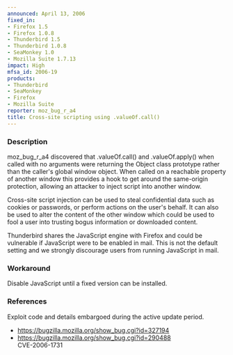 ```yaml
---
announced: April 13, 2006
fixed_in:
- Firefox 1.5
- Firefox 1.0.8
- Thunderbird 1.5
- Thunderbird 1.0.8
- SeaMonkey 1.0
- Mozilla Suite 1.7.13
impact: High
mfsa_id: 2006-19
products:
- Thunderbird
- SeaMonkey
- Firefox
- Mozilla Suite
reporter: moz_bug_r_a4
title: Cross-site scripting using .valueOf.call()
---
```


<h3>Description</h3>

<p>moz_bug_r_a4 discovered that .valueOf.call() and .valueOf.apply()
when called with no arguments were returning the Object class
prototype rather than the caller's global window object. When
called on a reachable property of another window this provides
a hook to get around the same-origin protection, allowing an
attacker to inject script into another window.</p>

<p>Cross-site script injection can be used to steal confidential
data such as cookies or passwords, or perform actions on
the user's behalf. It can also be used to alter the content
of the other window which could be used to fool a user
into trusting bogus information or downloaded content.</p>

<p class="note">Thunderbird shares the JavaScript engine with Firefox
and could be vulnerable if JavaScript were to be enabled in mail. This is not
the default setting and we strongly discourage users from running
JavaScript in mail.</p>

<h3>Workaround</h3>

<p>Disable JavaScript until a fixed version can be installed.</p>

<h3>References</h3>

<p>Exploit code and details embargoed during the active update period.</p>

<ul>
<li><a href="https://bugzilla.mozilla.org/show_bug.cgi?id=327194">
https://bugzilla.mozilla.org/show_bug.cgi?id=327194</a></li>
<li><a href="https://bugzilla.mozilla.org/show_bug.cgi?id=290488">
https://bugzilla.mozilla.org/show_bug.cgi?id=290488</a><br/>
CVE-2006-1731</li>
</ul>



